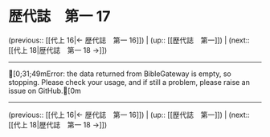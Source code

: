 # 歴代誌　第一 17

(previous:: [[代上 16|← 歴代誌　第一 16]]) | (up:: [[歴代誌　第一]]) | (next:: [[代上 18|歴代誌　第一 18 →]])

***
[0;31;49mError: the data returned from BibleGateway is empty, so stopping. Please check your usage, and if still a problem, please raise an issue on GitHub.[0m

***

(previous:: [[代上 16|← 歴代誌　第一 16]]) | (up:: [[歴代誌　第一]]) | (next:: [[代上 18|歴代誌　第一 18 →]])
